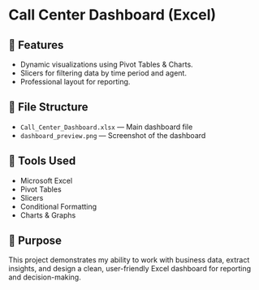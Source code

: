 # Call Center Dashboard (Excel)

## 📌 Features
- Dynamic visualizations using Pivot Tables & Charts.
- Slicers for filtering data by time period and agent.
- Professional layout for reporting.

## 📁 File Structure
- `Call_Center_Dashboard.xlsx` — Main dashboard file
- `dashboard_preview.png` — Screenshot of the dashboard

## 🧰 Tools Used
- Microsoft Excel
- Pivot Tables
- Slicers
- Conditional Formatting
- Charts & Graphs

## 🧠 Purpose
This project demonstrates my ability to work with business data, extract insights, and design a clean, user-friendly Excel dashboard for reporting and decision-making.
